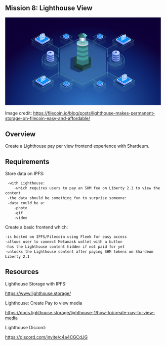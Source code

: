 ## Mission 8: Lighthouse View

<img src="images/lighthouse.png" alt="lighthouse"/>

Image credit: https://filecoin.io/blog/posts/lighthouse-makes-permanent-storage-on-filecoin-easy-and-affordable/

## Overview

Create a Lighthouse pay per view frontend experience with Shardeum.

## Requirements

Store data on IPFS:

     -with Lighthouse:
        -which requires users to pay an SHM fee on Liberty 2.1 to view the content
     -the data should be something fun to surprise someone:
     -data could be a:
        -photo
        -gif
        -video

Create a basic frontend which:

    -is hosted on IPFS/Filecoin using Fleek for easy access
    -allows user to connect Metamask wallet with a button
    -has the Lighthouse content hidden if not paid for yet
    -unlocks the Lighthouse content after paying SHM tokens on Shardeum Liberty 2.1

## Resources

Lighthouse Storage with IPFS:

https://www.lighthouse.storage/

Lighthouse: Create Pay to view media

https://docs.lighthouse.storage/lighthouse-1/how-to/create-pay-to-view-media

Lighthouse Discord: 

https://discord.com/invite/c4a4CGCdJG